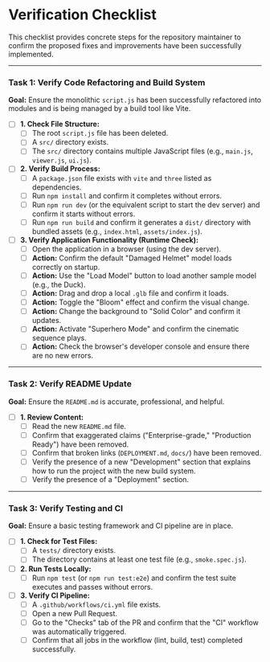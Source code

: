 # Verification Checklist

This checklist provides concrete steps for the repository maintainer to confirm the proposed fixes and improvements have been successfully implemented.

---

### Task 1: Verify Code Refactoring and Build System

**Goal:** Ensure the monolithic `script.js` has been successfully refactored into modules and is being managed by a build tool like Vite.

-   [ ] **1. Check File Structure:**
    -   [ ] The root `script.js` file has been deleted.
    -   [ ] A `src/` directory exists.
    -   [ ] The `src/` directory contains multiple JavaScript files (e.g., `main.js`, `viewer.js`, `ui.js`).

-   [ ] **2. Verify Build Process:**
    -   [ ] A `package.json` file exists with `vite` and `three` listed as dependencies.
    -   [ ] Run `npm install` and confirm it completes without errors.
    -   [ ] Run `npm run dev` (or the equivalent script to start the dev server) and confirm it starts without errors.
    -   [ ] Run `npm run build` and confirm it generates a `dist/` directory with bundled assets (e.g., `index.html`, `assets/index.js`).

-   [ ] **3. Verify Application Functionality (Runtime Check):**
    -   [ ] Open the application in a browser (using the dev server).
    -   [ ] **Action:** Confirm the default "Damaged Helmet" model loads correctly on startup.
    -   [ ] **Action:** Use the "Load Model" button to load another sample model (e.g., the Duck).
    -   [ ] **Action:** Drag and drop a local `.glb` file and confirm it loads.
    -   [ ] **Action:** Toggle the "Bloom" effect and confirm the visual change.
    -   [ ] **Action:** Change the background to "Solid Color" and confirm it updates.
    -   [ ] **Action:** Activate "Superhero Mode" and confirm the cinematic sequence plays.
    -   [ ] **Action:** Check the browser's developer console and ensure there are no new errors.

---

### Task 2: Verify README Update

**Goal:** Ensure the `README.md` is accurate, professional, and helpful.

-   [ ] **1. Review Content:**
    -   [ ] Read the new `README.md` file.
    -   [ ] Confirm that exaggerated claims ("Enterprise-grade," "Production Ready") have been removed.
    -   [ ] Confirm that broken links (`DEPLOYMENT.md`, `docs/`) have been removed.
    -   [ ] Verify the presence of a new "Development" section that explains how to run the project with the new build system.
    -   [ ] Verify the presence of a "Deployment" section.

---

### Task 3: Verify Testing and CI

**Goal:** Ensure a basic testing framework and CI pipeline are in place.

-   [ ] **1. Check for Test Files:**
    -   [ ] A `tests/` directory exists.
    -   [ ] The directory contains at least one test file (e.g., `smoke.spec.js`).

-   [ ] **2. Run Tests Locally:**
    -   [ ] Run `npm test` (or `npm run test:e2e`) and confirm the test suite executes and passes without errors.

-   [ ] **3. Verify CI Pipeline:**
    -   [ ] A `.github/workflows/ci.yml` file exists.
    -   [ ] Open a new Pull Request.
    -   [ ] Go to the "Checks" tab of the PR and confirm that the "CI" workflow was automatically triggered.
    -   [ ] Confirm that all jobs in the workflow (lint, build, test) completed successfully.
